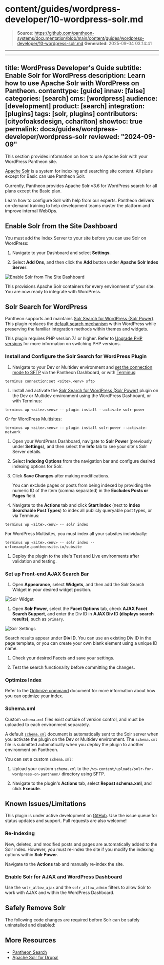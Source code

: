 # content/guides/wordpress-developer/10-wordpress-solr.md

> **Source**: https://github.com/pantheon-systems/documentation/blob/main/content/guides/wordpress-developer/10-wordpress-solr.md
> **Generated**: 2025-09-04 03:14:41

---

---
title: WordPress Developer's Guide
subtitle: Enable Solr for WordPress
description: Learn how to use Apache Solr with WordPress on Pantheon.
contenttype: [guide]
innav: [false]
categories: [search]
cms: [wordpress]
audience: [development]
product: [search]
integration: [plugins]
tags: [solr, plugins]
contributors: [cityofoaksdesign, ccharlton]
showtoc: true
permalink: docs/guides/wordpress-developer/wordpress-solr
reviewed: "2024-09-09"
---

This section provides information on how to use Apache Solr with your WordPress Pantheon site.

[Apache Solr](/solr) is a system for indexing and searching site content. All plans except for Basic can use Pantheon Solr.

Currently, Pantheon provides Apache Solr v3.6 for WordPress search for all plans except the Basic plan.

<Enablement title="Get WebOps Training" link="https://pantheon.io/learn-pantheon?docs">

Learn how to configure Solr with help from our experts. Pantheon delivers on-demand training to help development teams master the platform and improve internal WebOps.

</Enablement>

## Enable Solr from the Site Dashboard

You must add the Index Server to your site before you can use Solr on WordPress:

1. Navigate to your Dashboard and select **Settings**.

1. Select **Add Ons**, and then click the **Add** button under **Apache Solr Index Server**.

![Enable Solr from The Site Dashboard](../../../images/dashboard/new-dashboard/2024/settings-addons-solr.png)

This provisions Apache Solr containers for every environment of your site. You are now ready to integrate with WordPress.

## Solr Search for WordPress

Pantheon supports and maintains [Solr Search for WordPress (Solr Power)](https://wordpress.org/plugins/solr-power/). This plugin replaces the [default search mechanism](https://codex.wordpress.org/Class_Reference/WP_Query#Search_Parameter) within WordPress while preserving the familiar integration methods within themes and widgets.

This plugin requires PHP version 7.1 or higher. Refer to [Upgrade PHP versions](/guides/php/php-versions) for more information on switching PHP versions.

### Install and Configure the Solr Search for WordPress Plugin

1. Navigate to your Dev or Multidev environment and [set the connection mode to SFTP](/guides/sftp) via the Pantheon Dashboard, or with [Terminus](/terminus):

 ```bash{promptUser: user}
 terminus connection:set <site>.<env> sftp
 ```

1. Install and activate the [Solr Search for WordPress (Solr Power)](https://wordpress.org/plugins/solr-power/) plugin on the Dev or Multidev environment using the WordPress Dashboard, or with Terminus:

 ```bash{promptUser: user}
 terminus wp <site>.<env> -- plugin install --activate solr-power
 ```

 Or for WordPress Multisites:

 ```bash{promptUser: user}
 terminus wp <site>.<env> -- plugin install solr-power --activate-network
 ```

1. Open your WordPress Dashboard, navigate to **Solr Power** (previously under **Settings**), and then select the **Info** tab to see your site's Solr Server details.

1. Select **Indexing Options** from the navigation bar and configure desired indexing options for Solr.

1. Click **Save Changes** after making modifications.

   <Alert title="Note" type="info">

   You can exclude pages or posts from being indexed by providing the numeric ID of the item (comma separated) in the **Excludes Posts or Pages** field.

   </Alert>

1. Navigate to the **Actions** tab and click **Start Index** (next to **Index Searchable Post Types**) to index all publicly queryable post types, or via Terminus:

 ```bash{promptUser: user}
 terminus wp <site>.<env> -- solr index
 ```

 For WordPress Multisites, you must index all your subsites individually:

 ```bash{promptUser: user}
 terminus wp <site>.<env> -- solr index --url=example.pantheonsite.io/subsite
 ```

1. Deploy the plugin to the site's Test and Live environments after validation and testing.

### Set up Front-end AJAX Search Bar

1. Open **Appearance**, select **Widgets**, and then add the Solr Search Widget in your desired widget position.

  ![Solr Widget](../../../images/add-solr-widget.png)

1. Open **Solr Power**, select the **Facet Options** tab, check **AJAX Facet Search Support**, and enter the Div ID in **AJAX Div ID (displays search results)**, such as `primary`.

  ![Solr Settings](../../../images/solr-widget-settings.png)

   Search results appear under **Div ID**. You can use an existing Div ID in the page template, or you can create your own blank element using a unique ID name.

1. Check your desired Facets and save your settings.

1. Test the search functionality before committing the changes.

### Optimize Index

Refer to the [Optimize command](https://solarium.readthedocs.io/en/stable/queries/update-query/building-an-update-query/optimize-command/) document for more information about how you can optimize your index.

### Schema.xml

<Alert title="Note" type="info">

Custom `schema.xml` files exist outside of version control, and must be uploaded to each environment separately.

</Alert>

A default [`schema.xml`](https://github.com/pantheon-systems/solr-power/blob/master/schema.xml) document is automatically sent to the Solr server when you activate the plugin on the Dev or Multidev environment. The `schema.xml` file is submitted automatically when you deploy the plugin to another environment on Pantheon.

You can set a custom `schema.xml`:

1. Upload your custom `schema.xml` to the `/wp-content/uploads/solr-for-wordpress-on-pantheon/` directory using SFTP.

1. Navigate to the plugin's **Actions** tab, select **Repost schema.xml**, and click **Execute**.

## Known Issues/Limitations

This plugin is under active development on [GitHub](https://github.com/pantheon-systems/solr-power). Use the issue queue for status updates and support. Pull requests are also welcome!

### Re-Indexing

New, deleted, and modified posts and pages are automatically added to the Solr index. However, you must re-index the site if you modify the indexing options within **Solr Power**.

Navigate to the **Actions** tab and manually re-index the site.

### Enable Solr for AJAX and WordPress Dashboard

Use the `solr_allow_ajax` and the `solr_allow_admin` filters to allow Solr to work with AJAX and within the WordPress Dashboard.

## Safely Remove Solr

The following code changes are required before Solr can be safely uninstalled and disabled:

<Partial file="remove-addons/wp-solr.md" />

## More Resources

- [Pantheon Search](/solr)
- [Apache Solr for Drupal](/guides/solr-drupal/solr-drupal)
